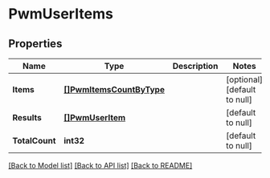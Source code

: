 # PwmUserItems

## Properties
Name | Type | Description | Notes
------------ | ------------- | ------------- | -------------
**Items** | [**[]PwmItemsCountByType**](PwmItemsCountByType.md) |  | [optional] [default to null]
**Results** | [**[]PwmUserItem**](PwmUserItem.md) |  | [default to null]
**TotalCount** | **int32** |  | [default to null]

[[Back to Model list]](../README.md#documentation-for-models) [[Back to API list]](../README.md#documentation-for-api-endpoints) [[Back to README]](../README.md)


